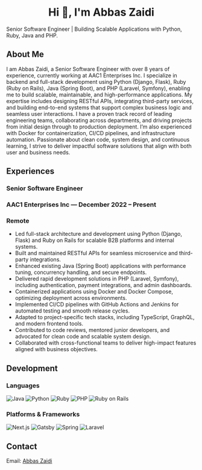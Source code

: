 <h1 align="center">Hi 👋, I'm Abbas Zaidi</h1>
Senior Software Engineer | Building Scalable Applications with Python, Ruby, Java and PHP.

## About Me
I am Abbas Zaidi, a Senior Software Engineer with over 8 years of experience, currently working at AAC1 Enterprises Inc. I specialize in backend and full-stack development using Python (Django, Flask), Ruby (Ruby on Rails), Java (Spring Boot), and PHP (Laravel, Symfony), enabling me to build scalable, maintainable, and high-performance applications. My expertise includes designing RESTful APIs, integrating third-party services, and building end-to-end systems that support complex business logic and seamless user interactions. I have a proven track record of leading engineering teams, collaborating across departments, and driving projects from initial design through to production deployment. I’m also experienced with Docker for containerization, CI/CD pipelines, and infrastructure automation. Passionate about clean code, system design, and continuous learning, I strive to deliver impactful software solutions that align with both user and business needs.

## Experiences
### Senior Software Engineer
### AAC1 Enterprises Inc — December 2022 – Present
### Remote

* Led full-stack architecture and development using Python (Django, Flask) and Ruby on Rails for scalable B2B platforms and internal systems.
* Built and maintained RESTful APIs for seamless microservice and third-party integrations.
* Enhanced existing Java (Spring Boot) applications with performance tuning, concurrency handling, and secure endpoints.
* Delivered rapid development solutions in PHP (Laravel, Symfony), including authentication, payment integrations, and admin dashboards.
* Containerized applications using Docker and Docker Compose, optimizing deployment across environments.
* Implemented CI/CD pipelines with GitHub Actions and Jenkins for automated testing and smooth release cycles.
* Adapted to project-specific tech stacks, including TypeScript, GraphQL, and modern frontend tools.
* Contributed to code reviews, mentored junior developers, and advocated for clean code and scalable system design.
* Collaborated with cross-functional teams to deliver high-impact features aligned with business objectives.

## Development
### Languages
![Java](https://img.shields.io/badge/java-%23ED8B00.svg?style=for-the-badge&logo=java&logoColor=white)
![Python](https://img.shields.io/badge/python-3670A0?style=for-the-badge&logo=python&logoColor=ffdd54)
![Ruby](https://img.shields.io/badge/Ruby-CC342D?style=for-the-badge&logo=ruby&logoColor=white)
![PHP](https://img.shields.io/badge/php-%23ED8C00.svg?style=for-the-badge&logo=php&logoColor=white)
![Ruby on Rails](https://img.shields.io/badge/Ruby_on_Rails-CC0000?logo=ruby-on-rails&logoColor=white)

### Platforms & Frameworks
![Next.js](https://img.shields.io/badge/nextjs-%23326ce5.svg?style=for-the-badge&logo=next&logoColor=white)
![Gatsby](https://img.shields.io/badge/gatsby-FCC624?style=for-the-badge&logo=gatsby&logoColor=black)
![Spring](https://img.shields.io/badge/spring-%236DB33F.svg?style=for-the-badge&logo=spring&logoColor=white)
![Laravel](https://img.shields.io/badge/laravel-%23326ce5.svg?style=for-the-badge&logo=laravel&logoColor=black)

## Contact

Email: [Abbas Zaidi](iabbas.zee@gmail.com)
